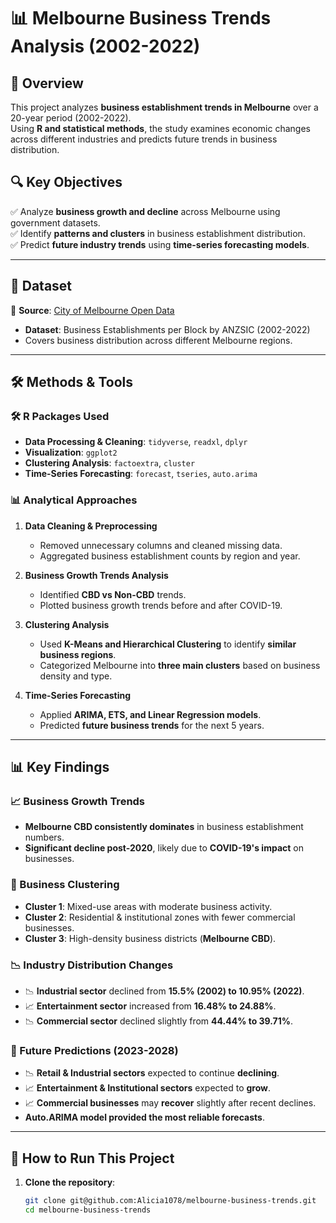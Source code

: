 # 📊 Melbourne Business Trends Analysis (2002-2022)

## 📖 Overview
This project analyzes **business establishment trends in Melbourne** over a 20-year period (2002-2022).  
Using **R and statistical methods**, the study examines economic changes across different industries and predicts future trends in business distribution.  

## 🔍 Key Objectives
✅ Analyze **business growth and decline** across Melbourne using government datasets.  
✅ Identify **patterns and clusters** in business establishment distribution.  
✅ Predict **future industry trends** using **time-series forecasting models**.  

---

## 📂 Dataset
📌 **Source**: [City of Melbourne Open Data](https://data.melbourne.vic.gov.au/)  
- **Dataset**: Business Establishments per Block by ANZSIC (2002-2022)  
- Covers business distribution across different Melbourne regions.  

---

## 🛠️ Methods & Tools

### **🛠 R Packages Used**
- **Data Processing & Cleaning**: `tidyverse`, `readxl`, `dplyr`
- **Visualization**: `ggplot2`
- **Clustering Analysis**: `factoextra`, `cluster`
- **Time-Series Forecasting**: `forecast`, `tseries`, `auto.arima`

### **📊 Analytical Approaches**
1. **Data Cleaning & Preprocessing**
   - Removed unnecessary columns and cleaned missing data.
   - Aggregated business establishment counts by region and year.

2. **Business Growth Trends Analysis**
   - Identified **CBD vs Non-CBD** trends.
   - Plotted business growth trends before and after COVID-19.

3. **Clustering Analysis**
   - Used **K-Means and Hierarchical Clustering** to identify **similar business regions**.
   - Categorized Melbourne into **three main clusters** based on business density and type.

4. **Time-Series Forecasting**
   - Applied **ARIMA, ETS, and Linear Regression models**.
   - Predicted **future business trends** for the next 5 years.

---

## 📊 Key Findings

### **📈 Business Growth Trends**
- **Melbourne CBD consistently dominates** in business establishment numbers.
- **Significant decline post-2020**, likely due to **COVID-19's impact** on businesses.

### **📍 Business Clustering**
- **Cluster 1**: Mixed-use areas with moderate business activity.
- **Cluster 2**: Residential & institutional zones with fewer commercial businesses.
- **Cluster 3**: High-density business districts (**Melbourne CBD**).

### **📉 Industry Distribution Changes**
- 📉 **Industrial sector** declined from **15.5% (2002) to 10.95% (2022)**.
- 📈 **Entertainment sector** increased from **16.48% to 24.88%**.
- 📉 **Commercial sector** declined slightly from **44.44% to 39.71%**.

### **🔮 Future Predictions (2023-2028)**
- 📉 **Retail & Industrial sectors** expected to continue **declining**.
- 📈 **Entertainment & Institutional sectors** expected to **grow**.
- 📈 **Commercial businesses** may **recover** slightly after recent declines.
- **Auto.ARIMA model provided the most reliable forecasts**.

---

## 🚀 How to Run This Project

1. **Clone the repository**:
   ```bash
   git clone git@github.com:Alicia1078/melbourne-business-trends.git
   cd melbourne-business-trends
